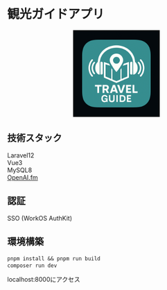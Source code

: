 # 観光ガイドアプリ

<p align="center">
  <img src="./public/img/travelguide_logo.png" alt="TravelGuide" width="200">
</p>

## 技術スタック
Laravel12  
Vue3  
MySQL8  
[OpenAI.fm](https://www.openai.fm/)
  
## 認証
SSO (WorkOS AuthKit)  

## 環境構築
```
pnpm install && pnpm run build
composer run dev
```
localhost:8000にアクセス
